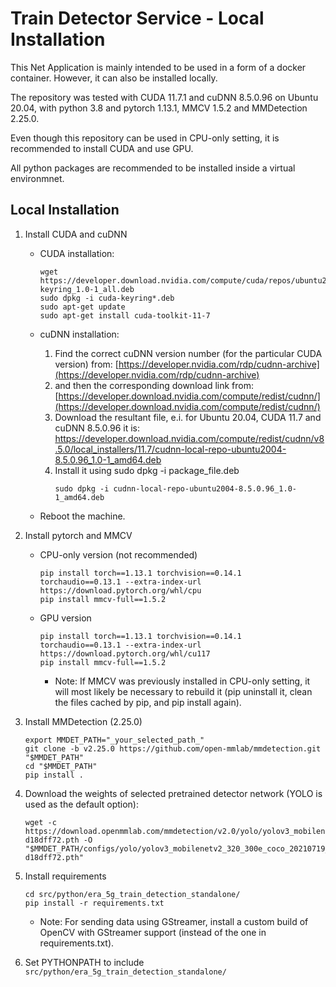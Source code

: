 
# Train Detector Service - Local Installation

This Net Application is mainly intended to be used in a form of a docker container. However, it can also be installed locally.

The repository was tested with CUDA 11.7.1 and cuDNN 8.5.0.96 on Ubuntu 20.04, with python 3.8 and pytorch 1.13.1, MMCV 1.5.2 and MMDetection 2.25.0.

Even though this repository can be used in CPU-only setting, it is recommended to install CUDA and use GPU.

All python packages are recommended to be installed inside a virtual environmnet.


## Local Installation

1. Install CUDA and cuDNN 

   - CUDA installation:
     ```
     wget https://developer.download.nvidia.com/compute/cuda/repos/ubuntu2004/x86_64/cuda-
     keyring_1.0-1_all.deb
     sudo dpkg -i cuda-keyring*.deb
     sudo apt-get update
     sudo apt-get install cuda-toolkit-11-7
     ``` 

   - cuDNN installation:
     1. Find the correct cuDNN version number (for the particular CUDA version) from: 
        [https://developer.nvidia.com/rdp/cudnn-archive](https://developer.nvidia.com/rdp/cudnn-archive)
     2. and then the corresponding download link from:
        [https://developer.download.nvidia.com/compute/redist/cudnn/](https://developer.download.nvidia.com/compute/redist/cudnn/)
     3. Download the resultant file, e.i. for Ubuntu 20.04, CUDA 11.7 and cuDNN 8.5.0.96 it is: https://developer.download.nvidia.com/compute/redist/cudnn/v8.5.0/local_installers/11.7/cudnn-local-repo-ubuntu2004-8.5.0.96_1.0-1_amd64.deb
     4. Install it using sudo dpkg -i package_file.deb
        ```
        sudo dpkg -i cudnn-local-repo-ubuntu2004-8.5.0.96_1.0-1_amd64.deb
        ```
    - Reboot the machine.
  
2. Install pytorch and MMCV 
   - CPU-only version (not recommended)
     ```
     pip install torch==1.13.1 torchvision==0.14.1 torchaudio==0.13.1 --extra-index-url https://download.pytorch.org/whl/cpu
     pip install mmcv-full==1.5.2
     ```
    
   - GPU version
     ```
     pip install torch==1.13.1 torchvision==0.14.1 torchaudio==0.13.1 --extra-index-url https://download.pytorch.org/whl/cu117
     pip install mmcv-full==1.5.2
     ```
     - Note: If MMCV was previously installed in CPU-only setting, it will most likely be necessary to rebuild it (pip uninstall it, clean the files cached by pip, and pip install again).
    
3. Install MMDetection (2.25.0)
   ```
   export MMDET_PATH="_your_selected_path_"
   git clone -b v2.25.0 https://github.com/open-mmlab/mmdetection.git "$MMDET_PATH"
   cd "$MMDET_PATH"
   pip install .
   ```

4. Download the weights of selected pretrained detector network (YOLO is used as the default option):
   ```
   wget -c https://download.openmmlab.com/mmdetection/v2.0/yolo/yolov3_mobilenetv2_320_300e_coco/yolov3_mobilenetv2_320_300e_coco_20210719_215349-d18dff72.pth -O "$MMDET_PATH/configs/yolo/yolov3_mobilenetv2_320_300e_coco_20210719_215349-d18dff72.pth"
   ```

5. Install requirements 
   ```
   cd src/python/era_5g_train_detection_standalone/
   pip install -r requirements.txt
   ```
   - Note: For sending data using GStreamer, install a custom build of OpenCV with GStreamer support (instead of the one in requirements.txt).
   
6. Set PYTHONPATH to include `src/python/era_5g_train_detection_standalone/`


